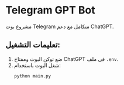 # Telegram GPT Bot

مشروع بوت Telegram متكامل مع دعم ChatGPT.

## تعليمات التشغيل:
1. ضع توكن البوت ومفتاح ChatGPT في ملف `.env`.  
2. شغل البوت باستخدام:
   ```bash
   python main.py